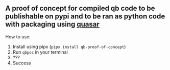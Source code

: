 ## A proof of concept for compiled qb code to be publishable on pypi and to be ran as python code with packaging using [quasar](https://pypi.org/project/qb_quasar)

How to use:
1. Install using pipx (`pipx install qb-proof-of-concept`)
2. Run `qbpoc` in your terminal
3. ???
4. Success